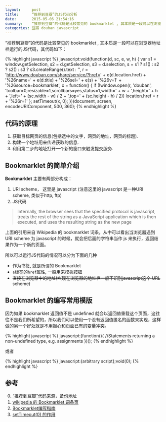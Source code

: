 ```yaml
---
layout:     post
title:      “推荐到豆瓣”的JS代码分析
date:       2015-05-06 21:54:16
summary:    “推荐到豆瓣”的代码是比较常见的 bookmarklet , 其本质是一段可以在浏览器地址栏运行的JS代码。
categories: 豆瓣 douban javascript 
---
```


“推荐到豆瓣”的代码是比较常见的 bookmarklet , 其本质是一段可以在浏览器地址栏运行的JS代码，其代码如下：

{% highlight javascript %}
javascript:void(function(d, sc, e, w, h) {
  var s1 = window.getSelection,
    s2 = d.getSelection,
    s3 = d.selection,
    s = s1 ? s1() : s2 ? s2() : s3 ? s3.createRange().text : '',
    r = 'http://www.douban.com/share/service/?href=' + e(d.location.href) + '%26name=' + e(d.title) + '%26sel=' + e(s) + '%26v=1' + '%26source=bookmarklet',
    x = function() {
      if (!window.open(r, 'douban', 'toolbar=0,resizable=1,scrollbars=yes,status=1,width=' + w + ',height=' + h + ',left=' + (sc.width - w) / 2 + ',top=' + (sc.height - h) / 2)) location.href = r + '%26r=1'
    };
  setTimeout(x, 0);
})(document, screen, encodeURIComponent, 500, 360);
{% endhighlight %}

## 代码的原理

1. 获取目标网页的信息(包括选中的文字，网页的地址，网页的标题).
2. 构建一个地址用来传递获取的信息.
3. 利用第二步的地址打开一个新的窗口来触发提交服务.

## Bookmarklet 的简单介绍

**Bookmarklet** 主要有两部分构成： 
1. URI scheme， 这里是 javascript (注意这里的 javascript 是一种URI scheme, 类似于http, ftp)
2. JS代码

> Internally, the browser sees that the specified protocol is javascript, treats the rest of the string as a JavaScript application which is then executed, and uses the resulting string as the new page

上面的引用来自 Wikipedia 的 bookmarklet 词条，从中可以看出当浏览器遇到 URI scheme 为 javascript 的时候，就会把后面的字符串当作 js 来执行，返回结果作为一个新的页面。

所以可以运行JS代码的情况可以分为下面的几种

- 作为书签, 就是所谓的 Bookmarklet 
- ```a```标签的```href```属性, 一般用来模拟按钮
- ~~直接在浏览器中的地址栏(现在浏览器的地址栏一般不识别javascript这个 URL scheme)~~

## Bookmarklet 的编写常用模版

因为如果 bookmarklet 返回值不是 undefined 就会以返回值重载这个页面，这往往不是我们所希望的，所以我们可以使用一个没有返回值匿名的函数来实现，这样做的另一个好处就是不用担心和页面已有的变量冲突。

{% highlight javascript %}
javascript:(function(){
  //Statements returning a non-undefined type, e.g. assignments
})();
{% endhighlight %}

或者

{% highlight javascript %}
javascript:{arbitrary script};void(0);
{% endhighlight %}


## 参考
0. [“推荐到豆瓣”代码来源](http://www.douban.com/service/bookmarklet)，[备份地址]()
0. [wikipedia 的 Bookmarklet 词条页](http://en.wikipedia.org/wiki/Bookmarklet)
1. [Bookmarklet编写指南](http://www.ruanyifeng.com/blog/2011/06/a_guide_for_writing_bookmarklet.html)
2. [setTimeout(0) 的作用](http://pandacafe.net/blog/337)